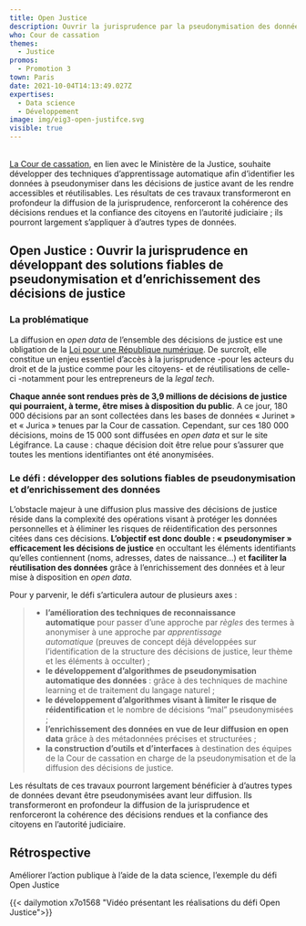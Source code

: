 ```yaml
---
title: Open Justice
description: Ouvrir la jurisprudence par la pseudonymisation des données
who: Cour de cassation
themes:
  - Justice
promos:
  - Promotion 3
town: Paris
date: 2021-10-04T14:13:49.027Z
expertises:
  - Data science
  - Développement
image: img/eig3-open-justifce.svg
visible: true
---
```

[\
La Cour de cassation](https://www.courdecassation.fr/), en lien avec le Ministère de la Justice, souhaite développer des techniques d’apprentissage automatique afin d’identifier les données à pseudonymiser dans les décisions de justice avant de les rendre accessibles et réutilisables. Les résultats de ces travaux transformeront en profondeur la diffusion de la jurisprudence, renforceront la cohérence des décisions rendues et la confiance des citoyens en l’autorité judiciaire ; ils pourront largement s’appliquer à d’autres types de données.

## Open Justice : Ouvrir la jurisprudence en développant des solutions fiables de pseudonymisation et d’enrichissement des décisions de justice

### La problématique

La diffusion en *open data* de l’ensemble des décisions de justice est une obligation de la [Loi pour une République numérique](https://www.economie.gouv.fr/republique-numerique). De surcroît, elle constitue un enjeu essentiel d’accès à la jurisprudence -pour les acteurs du droit et de la justice comme pour les citoyens- et de réutilisations de celle-ci -notamment pour les entrepreneurs de la *legal tech*.

**Chaque année sont rendues près de 3,9 millions de décisions de justice qui pourraient, à terme, être mises à disposition du public**. A ce jour, 180 000 décisions par an sont collectées dans les bases de données « Jurinet » et « Jurica » tenues par la Cour de cassation. Cependant, sur ces 180 000 décisions, moins de 15 000 sont diffusées en *open data* et sur le site Légifrance. La cause : chaque décision doit être relue pour s’assurer que toutes les mentions identifiantes ont été anonymisées.

### Le défi : développer des solutions fiables de pseudonymisation et d’enrichissement des données

L’obstacle majeur à une diffusion plus massive des décisions de justice réside dans la complexité des opérations visant à protéger les données personnelles et à éliminer les risques de réidentification des personnes citées dans ces décisions. **L’objectif est donc double : « pseudonymiser » efficacement les décisions de justice** en occultant les éléments identifiants qu’elles contiennent (noms, adresses, dates de naissance…) et **faciliter la réutilisation des données** grâce à l’enrichissement des données et à leur mise à disposition en *open data*.

Pour y parvenir, le défi s’articulera autour de plusieurs axes :

> * **l’amélioration des techniques de reconnaissance automatique** pour passer d’une approche par *règles* des termes à anonymiser à une approche par *apprentissage automatique* (preuves de concept déjà développées sur l’identification de la structure des décisions de justice, leur thème et les éléments à occulter) ;
> * **le développement d’algorithmes de pseudonymisation automatique des données** : grâce à des techniques de machine learning et de traitement du langage naturel ;
> * **le développement d’algorithmes visant à limiter le risque de réidentification** et le nombre de décisions “mal” pseudonymisées ;
> * **l’enrichissement des données en vue de leur diffusion en open data** grâce à des métadonnées précises et structurées ;
> * **la construction d’outils et d’interfaces** à destination des équipes de la Cour de cassation en charge de la pseudonymisation et de la diffusion des décisions de justice.

Les résultats de ces travaux pourront largement bénéficier à d’autres types de données devant être pseudonymisées avant leur diffusion. Ils transformeront en profondeur la diffusion de la jurisprudence et renforceront la cohérence des décisions rendues et la confiance des citoyens en l’autorité judiciaire.

## Rétrospective

Améliorer l’action publique à l’aide de la data science, l’exemple du défi Open Justice

{{< dailymotion x7o1568 "Vidéo présentant les réalisations du défi Open Justice">}}